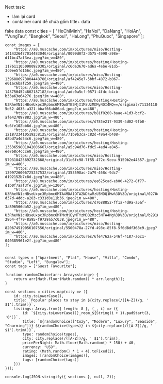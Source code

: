 Next task:
+ làm lại card
+ container card để chứa gồm title+ data


fake data
   const cities = [
        "HoChiMinh",
        "HaNoi",
        "DaNang",
        "HoiAn",
        "VungTau",
        "Bangkok",
        "Seoul",
        "HaLong",
        "PhuQuoc",
        "Singapore"
    ];

    const images = [
        "https://a0.muscache.com/im/pictures/miso/Hosting-1414326477014483040/original/0099d0f2-d575-4998-a98e-d11bc47af3ea.jpeg?im_w=480",
        "https://a0.muscache.com/im/pictures/hosting/Hosting-1176111050980920305/original/c6de3670-ad6a-4ebe-81d5-3c0ee5fd156c.jpeg?im_w=480",
        "https://a0.muscache.com/im/pictures/miso/Hosting-1396886973804448786/original/af4245e7-5bbf-4072-b067-e01ac6baf259.jpeg?im_w=480",
        "https://a0.muscache.com/im/pictures/miso/Hosting-1437504524802187182/original/adc0a5cf-0571-4fdc-b4cb-b33a63e64276.jpeg?im_w=480",
        "https://a0.muscache.com/im/pictures/hosting/Hosting-U3RheVN1cHBseUxpc3Rpbmc6MTQwOTE5MjI1MzUzMDMyNDI4MQ==/original/71134118-5e52-4635-a321-bbaf66ab86ad.jpeg?im_w=480",
        "https://a0.muscache.com/im/pictures/b81f0200-baae-41d3-bcf2-afe427097882.jpg?im_w=480",
        "https://a0.muscache.com/im/pictures/d785e217-9339-4d02-9fb0-9c6fe102bb8d.jpg?im_w=480",
        "https://a0.muscache.com/im/pictures/hosting/Hosting-1218723410519238125/original/71b9b3ca-c82d-49a4-b408-d8bd7a4d54c6.jpeg?im_w=480",
        "https://a0.muscache.com/im/pictures/hosting/Hosting-1353659801042006667/original/a5c94d76-fdc5-4ad4-a845-ee768c4ccce8.jpeg?im_w=480",
        "https://a0.muscache.com/im/pictures/miso/Hosting-579318425692732868/original/31c6fc98-7f55-472c-9eea-9159b2e44557.jpeg?im_w=480",
        "https://a0.muscache.com/im/pictures/miso/Hosting-1399726006725237532/original/353598ac-2a79-468c-9dc7-d192152b7c8d.jpeg?im_w=480",
        "https://a0.muscache.com/im/pictures/ee625cad-eb00-4272-8f77-d1b0f7aaf3fe.jpg?im_w=1200",
        "https://a0.muscache.com/im/pictures/hosting/Hosting-U3RheVN1cHBseUxpc3Rpbmc6MTA4MDA1OTA2NDkwMzU5MDQ1Mw%3D%3D/original/0270cd9b-d37d-4ddc-a203-c331d0e11b36.jpeg?im_w=480",
        "https://a0.muscache.com/im/pictures/d7688852-ff1a-4d9a-a5af-3a896566da52.jpg?im_w=480",
        "https://a0.muscache.com/im/pictures/hosting/Hosting-U3RheVN1cHBseUxpc3Rpbmc6MTMxMjEyMTYzMDQ2Mzc5NTA4Mg%3D%3D/original/b2918006-2864-4f79-8a95-f9729ab7c038.jpeg?im_w=480",
        "https://a0.muscache.com/im/pictures/miso/Hosting-820674519056107556/original/5500478a-27fd-498c-85f8-5f6d8df368c9.jpeg?im_w=480",
        "https://a0.muscache.com/im/pictures/6fe4762a-546f-4187-a6c1-040385961e2f.jpg?im_w=480"
    ];


    const types = ["Apartment", "Flat", "House", "Villa", "Condo", "Studio", "Loft", "Bungalow"];
    const tags = ["Guest Favourite"];

    function randomChoice(arr: Array<string>) {
        return arr[Math.floor(Math.random() * arr.length)];
    }

    const sections = cities.map(city => ({
        id: city.toLowerCase(),
        title: `Popular places to stay in ${city.replace(/([A-Z])/g, ' $1').trim()}`,
        listings: Array.from({ length: 8 }, (_, i) => ({
            id: `${city.toLowerCase()}_room_${String(i + 1).padStart(3, '0')}`,
            title: `${randomChoice(["Cozy", "Modern", "Luxury", "Seaside", "Charming"])} ${randomChoice(types)} in ${city.replace(/([A-Z])/g, ' $1').trim()}`,
            type: randomChoice(types),
            city: city.replace(/([A-Z])/g, ' $1').trim(),
            pricePerNight: Math.floor(Math.random() * 150) + 40,
            currency: "USD",
            rating: (Math.random() * 1 + 4).toFixed(2),
            images: [randomChoice(images)],
            tags: [randomChoice(tags)]
        }))
    }));

    console.log(JSON.stringify({ sections }, null, 2));